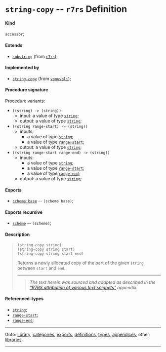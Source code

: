 

<a id='definition__r7rs__string-copy'></a>

# `string-copy` -- `r7rs` Definition


<a id='definition__r7rs__string-copy__kind'></a>

#### Kind

`accessor`;


<a id='definition__r7rs__string-copy__extends'></a>

#### Extends

 * [`substring`](../../r7rs/definitions/substring.md#definition__r7rs__substring) (from [`r7rs`](../../r7rs/_index.md#library__r7rs));


<a id='definition__r7rs__string-copy__implemented-by'></a>

#### Implemented by

 * [`string-copy`](../../vonuvoli/definitions/string-copy.md#definition__vonuvoli__string-copy) (from [`vonuvoli`](../../vonuvoli/_index.md#library__vonuvoli));


<a id='definition__r7rs__string-copy__procedure-signature'></a>

#### Procedure signature

Procedure variants:
 * `((string) -> (string))`
   * input: a value of type [`string`](../../r7rs/types/string.md#type__r7rs__string);
   * output: a value of type [`string`](../../r7rs/types/string.md#type__r7rs__string);
 * `((string range-start) -> (string))`
   * inputs:
     * a value of type [`string`](../../r7rs/types/string.md#type__r7rs__string);
     * a value of type [`range-start`](../../r7rs/types/range-start.md#type__r7rs__range-start);
   * output: a value of type [`string`](../../r7rs/types/string.md#type__r7rs__string);
 * `((string range-start range-end) -> (string))`
   * inputs:
     * a value of type [`string`](../../r7rs/types/string.md#type__r7rs__string);
     * a value of type [`range-start`](../../r7rs/types/range-start.md#type__r7rs__range-start);
     * a value of type [`range-end`](../../r7rs/types/range-end.md#type__r7rs__range-end);
   * output: a value of type [`string`](../../r7rs/types/string.md#type__r7rs__string);


<a id='definition__r7rs__string-copy__exports'></a>

#### Exports

 * [`scheme:base`](../../r7rs/exports/scheme_3a_base.md#export__r7rs__scheme_3a_base) -- `(scheme base)`;


<a id='definition__r7rs__string-copy__exports-recursive'></a>

#### Exports recursive

 * [`scheme`](../../r7rs/exports/scheme.md#export__r7rs__scheme) -- `(scheme)`;


<a id='definition__r7rs__string-copy__description'></a>

#### Description

> ````
> (string-copy string)
> (string-copy string start)
> (string-copy string start end)
> ````
> 
> 
> Returns a newly allocated copy of the part of the given `string`
> between `start` and `end`.
> 
> 
> ----
> > *The text herein was sourced and adapted as described in the ["R7RS attribution of various text snippets"](../../r7rs/appendices/attribution.md#appendix__r7rs__attribution) appendix.*


<a id='definition__r7rs__string-copy__referenced-types'></a>

#### Referenced-types

 * [`string`](../../r7rs/types/string.md#type__r7rs__string);
 * [`range-start`](../../r7rs/types/range-start.md#type__r7rs__range-start);
 * [`range-end`](../../r7rs/types/range-end.md#type__r7rs__range-end);

----

Goto: [library](../../r7rs/_index.md#library__r7rs), [categories](../../r7rs/categories/_index.md#toc__r7rs__categories), [exports](../../r7rs/exports/_index.md#toc__r7rs__exports), [definitions](../../r7rs/definitions/_index.md#toc__r7rs__definitions), [types](../../r7rs/types/_index.md#toc__r7rs__types), [appendices](../../r7rs/appendices/_index.md#toc__r7rs__appendices), other [libraries](../../_libraries.md#toc__libraries).

----

